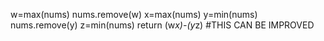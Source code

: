 w=max(nums)
nums.remove(w)
x=max(nums)
y=min(nums)
nums.remove(y)
z=min(nums)
return (w*x)-(y*z)
#THIS CAN BE IMPROVED